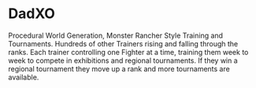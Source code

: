# DadXO

Procedural World Generation, Monster Rancher Style Training and Tournaments. Hundreds of other Trainers rising
and falling through the ranks. Each trainer controlling one Fighter at a time, training them week to week to compete in exhibitions and regional tournaments. If they win a regional tournament they move up a rank and more tournaments are available. 
